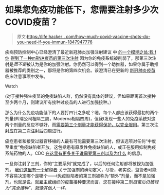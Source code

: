 # 如果您免疫功能低下，您需要注射多少次COVID疫苗？

> 原文:[https://life hacker . com/how-much-covid-vaccine-shots-do-you-need-if-you-immun-1847947776](https://lifehacker.com/how-many-covid-vaccine-shots-do-you-need-if-youre-immun-1847947776)

疾病预防控制中心已经澄清了最近新冠肺炎加强注射建议 中 [的一个模糊之处:我 f你](https://lifehacker.com/who-should-get-a-booster-and-which-one-should-they-get-1847917034) [得到了一种mRNA疫苗的第三次注射](https://lifehacker.com/why-immunocompromised-people-should-get-an-extra-covid-1847494704) 因为你的免疫系统被削弱了，那第三次注射是*而不是*被认为是你的加强注射。你仍然可以得到一个助推器，如果你属于助推器被推荐的类别之一，那将是你的第四次机会。该澄清已在更新的 [新冠肺炎疫苗](https://www.cdc.gov/vaccines/covid-19/clinical-considerations/covid-19-vaccines-us.html#considerations-covid19-vax-booster) 临床注意事项中发布。

Watch

(对于接种强生疫苗的免疫缺陷人群，仍然没有具体的建议，但如果距离首次接种至少两个月，则建议所有接种过疫苗的人进行加强接种。)

那么为什么免疫功能低下的人要打四针之多呢？嗯，每个人都应该获得最初的两个剂量(辉瑞公司相隔三周，Moderna相隔四周)，但我t发现一些人的免疫系统对这两个剂量的反应不够好，而[需要第三个剂量才能获得保护，以完全服用](https://lifehacker.com/why-immunocompromised-people-should-get-an-extra-covid-1847494704)。第三次注射应在第二次注射后四周进行。

癌症患者和接受过器官移植的人最有可能需要第三次注射，但该选项对任何“中度至重度”免疫缺陷者开放。这包括患有原发性免疫缺陷的人，或正在服用抑制免疫系统药物的人。CDC [在这里有更多关于谁需要第三剂以及为什么](https://www.cdc.gov/coronavirus/2019-ncov/vaccines/recommendations/immuno.html) 的信息。

一旦你注射了三剂，你的“主要系列”就完成了，以后的任何注射都将被视为加强剂。 [我们这里有一个解释者](https://lifehacker.com/whats-the-difference-between-a-third-dose-and-a-covid-b-1847563298) 关于加强剂的确切定义，尽管，老实说，监管者可能不容易决定哪个是哪个——t免疫缺陷者的第三剂被称为“额外”剂量，而不是加强剂。也就是说，就雇主或组织的疫苗接种要求而言，您在接种第二剂*疫苗后仍被视为“完全接种”，就像其他人一样。*